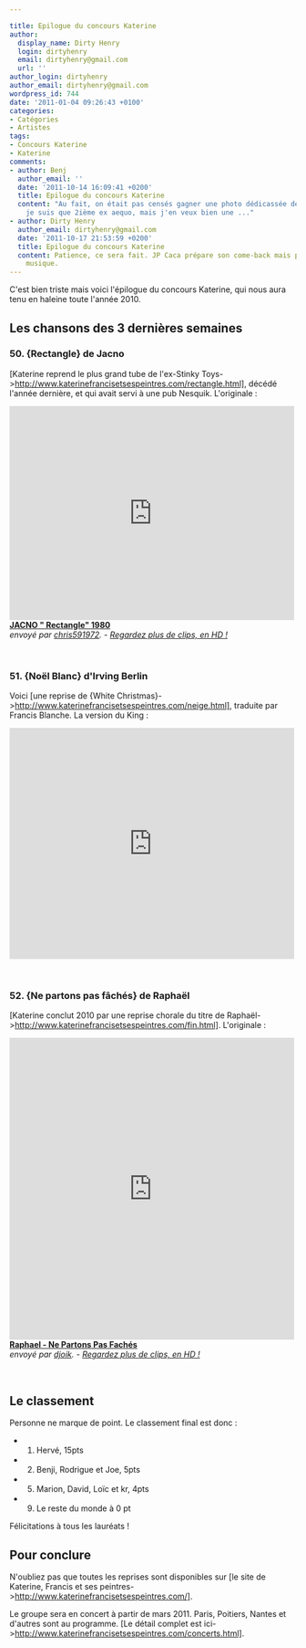 ```yaml
---

title: Epilogue du concours Katerine
author:
  display_name: Dirty Henry
  login: dirtyhenry
  email: dirtyhenry@gmail.com
  url: ''
author_login: dirtyhenry
author_email: dirtyhenry@gmail.com
wordpress_id: 744
date: '2011-01-04 09:26:43 +0100'
categories:
- Catégories
- Artistes
tags:
- Concours Katerine
- Katerine
comments:
- author: Benj
  author_email: ''
  date: '2011-10-14 16:09:41 +0200'
  title: Epilogue du concours Katerine
  content: "Au fait, on était pas censés gagner une photo dédicassée de JP Caca ?\r\nEnfin,
    je suis que 2ième ex aequo, mais j'en veux bien une ..."
- author: Dirty Henry
  author_email: dirtyhenry@gmail.com
  date: '2011-10-17 21:53:59 +0200'
  title: Epilogue du concours Katerine
  content: Patience, ce sera fait. JP Caca prépare son come-back mais pas dans la
    musique.
---
```

C'est bien triste mais voici l'épilogue du concours Katerine, qui nous aura tenu en haleine toute l'année 2010.

<h2>Les chansons des 3 dernières semaines</h2>

<h3>50. {Rectangle} de Jacno</h3>

[Katerine reprend le plus grand tube de l'ex-Stinky Toys->http://www.katerinefrancisetsespeintres.com/rectangle.html], décédé l'année dernière, et qui avait servi à une pub Nesquik. L'originale :

<iframe frameborder="0" width="500" height="375" src="http://www.dailymotion.com/embed/video/x33sv7?width=500&theme=default&foreground=%23F7FFFD&highlight=%23FFC300&background=%23171D1B&start=&animatedTitle=&iframe=1&additionalInfos=0&autoPlay=0&hideInfos=0"></iframe><br /><b><a href="http://www.dailymotion.com/video/x33sv7_jacno-rectangle-1980_music">JACNO &quot; Rectangle&quot; 1980</a></b><br /><i>envoy&eacute; par <a href="http://www.dailymotion.com/chris591972">chris591972</a>. - <a target="_self" href="http://www.dailymotion.com/fr/channel/music">Regardez plus de clips, en HD !</a></i>

&nbsp;

<h3>51. {Noël Blanc} d'Irving Berlin</h3>

Voici [une reprise de {White Christmas}->http://www.katerinefrancisetsespeintres.com/neige.html], traduite par Francis Blanche. La version du King : 

<iframe title="YouTube video player" class="youtube-player" type="text/html" width="500" height="405" src="http://www.youtube.com/embed/G0xUPa_XBDk?rel=0" frameborder="0"></iframe>

&nbsp;

<h3>52. {Ne partons pas fâchés} de Raphaël</h3>

[Katerine conclut 2010 par une reprise chorale du titre de Raphaël->http://www.katerinefrancisetsespeintres.com/fin.html]. L'originale :

<iframe frameborder="0" width="500" height="529" src="http://www.dailymotion.com/embed/video/x3rbw8?width=500&theme=default&foreground=%23F7FFFD&highlight=%23FFC300&background=%23171D1B&start=&animatedTitle=&iframe=1&additionalInfos=0&autoPlay=0&hideInfos=0"></iframe><br /><b><a href="http://www.dailymotion.com/video/x3rbw8_raphael-ne-partons-pas-faches_music">Raphael - Ne Partons Pas Fach&eacute;s</a></b><br /><i>envoy&eacute; par <a href="http://www.dailymotion.com/djoik">djoik</a>. - <a target="_self" href="http://www.dailymotion.com/fr/channel/music">Regardez plus de clips, en HD !</a></i>

&nbsp;

<h2>Le classement</h2>

Personne ne marque de point. Le classement final est donc :

- 1. Hervé, 15pts
- 2. Benji, Rodrigue et Joe, 5pts
- 5. Marion, David, Loïc et kr, 4pts
- 9. Le reste du monde à 0 pt

Félicitations à tous les lauréats !

<h2>Pour conclure</h2>

N'oubliez pas que toutes les reprises sont disponibles sur [le site de Katerine, Francis et ses peintres->http://www.katerinefrancisetsespeintres.com/].

Le groupe sera en concert à partir de mars 2011. Paris, Poitiers, Nantes et d'autres sont au programme. [Le détail complet est ici->http://www.katerinefrancisetsespeintres.com/concerts.html].
